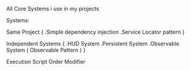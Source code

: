  All Core Systems i use in my projects

Systems:

Same Project
{
 .Simple dependency injection
 .Service Locator pattern
}

Independent Systems
{
 .HUD System 
 .Persistent System
 .Observable System ( Observable Pattern )
}

Execution Script Order Modifier
